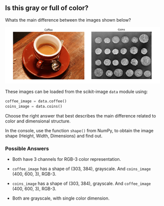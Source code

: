 ## Is this gray or full of color?

Whats the main difference between the images shown below?

![Image of coffee next to coins image](../images/1.png)

These images can be loaded from the scikit-image `data` module using:
<!-- These images have been preloaded as `coffee_image` and `coins_image` from the scikit-image `data` module using: -->

```python
coffee_image = data.coffee()
coins_image = data.coins()
```

Choose the right answer that best describes the main difference related to color and dimensional structure.

In the console, use the function `shape()` from NumPy, to obtain the image shape (Height, Width, Dimensions) and find out.
<!-- NumPy is already imported as `np`. -->

### Possible Answers

- Both have 3 channels for RGB-3 color representation.

- `coffee_image` has a shape of (303, 384), grayscale. And `coins_image` (400, 600, 3), RGB-3.

- `coins_image` has a shape of (303, 384), grayscale. And `coffee_image` (400, 600, 3), RGB-3.

- Both are grayscale, with single color dimension.
